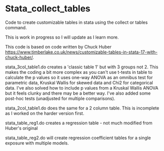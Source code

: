 # Stata_collect_tables
Code to create customizable tables in stata using the collect or tables command.

This is work in progress so I will update as I learn more. 

This code is based on code written by Chuck Huber https://www.timberlake.co.uk/news/customizable-tables-in-stata-17-with-chuck-huber/. 

stata_3col_table1.do creates a 'classic table 1' but with 3 groups not 2. This makes the coding a bit more complex as you can't use t-tests in table to calculate the p values so it uses one-way ANOVA as an omnibus test for parametric data, Kruskal Wallis for skewed data and Chi2 for categorical data. I've also solved how to include p values from a Kruskal Wallis ANOVA but it feels clunky and there may be a better way. I've also added some post-hoc tests (unadjusted for multiple comparisons). 

stata_2col_table1.do does the same for a 2 column table. This is incomplete as I worked on the harder version first. 

stata_table_reg1.do creates a regression table - not much modified from Huber's original

stata_table_reg2.do will create regression coefficient tables for a single exposure with multiple models. 
